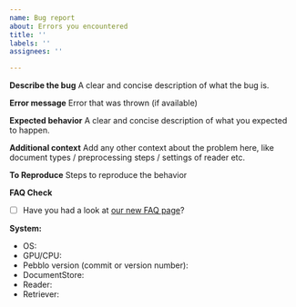 ```yaml
---
name: Bug report
about: Errors you encountered
title: ''
labels: ''
assignees: ''

---
```


**Describe the bug**
A clear and concise description of what the bug is.

**Error message**
Error that was thrown (if available)

**Expected behavior**
A clear and concise description of what you expected to happen.

**Additional context**
Add any other context about the problem here, like document types / preprocessing steps / settings of reader etc.

**To Reproduce**
Steps to reproduce the behavior

**FAQ Check**
- [ ] Have you had a look at [our new FAQ page](https://daxa-ai.github.io/pebblo-docs/)?

**System:**
 - OS:
 - GPU/CPU:
 - Pebblo version (commit or version number):
 - DocumentStore:
 - Reader:
 - Retriever:
